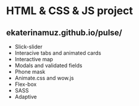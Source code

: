 # HTML & CSS & JS project
## ekaterinamuz.github.io/pulse/

* Slick-slider
* Interacive tabs and animated cards
* Interactive map
* Modals and validated fields
* Phone mask
* Animate.css and wow.js 
* Flex-box
* SASS
* Adaptive

